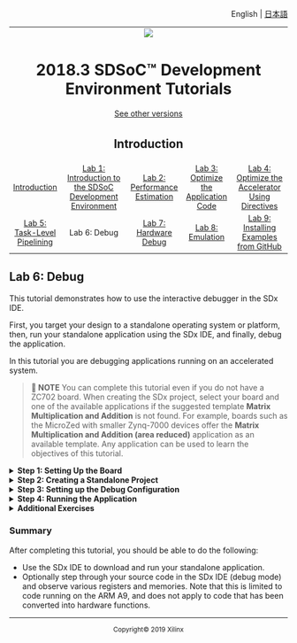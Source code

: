 <p align="right">
<a>English</a> | <a href="/docs-jp/README.md">日本語</a>
</p>

<table style="width:100%">
  <tr>
<td align="center" width="100%" colspan="6"><img src="https://www.xilinx.com/content/dam/xilinx/imgs/press/media-kits/corporate/xilinx-logo.png" width="30%"/><h1>2018.3 SDSoC™ Development Environment Tutorials</h1>
<a href="https://github.com/Xilinx/SDSoC-Tutorials/branches/all">See other versions</a>
</td>
  </tr>
  <tr>
    <td colspan="5" align="center"><h2>Introduction</h2></td>
  <tr>
    <td align="center"><a href="README.md">Introduction</a></td>
    <td align="center"><a href="lab-1-introduction-to-the-sdsoc-development-environment.md">Lab 1: Introduction to the SDSoC Development Environment</a></td>
    <td align="center"><a href="lab-2-performance-estimation.md">Lab 2: Performance Estimation</a></td>
    <td align="center"><a href="lab-3-optimize-the-application-code.md">Lab 3: Optimize the Application Code</a></td>
    <td align="center"><a href="lab-4-optimize-the-accelerator-using-directives.md">Lab 4: Optimize the Accelerator Using Directives</a></td>
  </tr>
  <tr>
    <td align="center"><a href="lab-5-task-level-pipelining.md">Lab 5: Task-Level Pipelining</a></td>
    <td align="center">Lab 6: Debug</td>
    <td align="center"><a href="lab-7-hardware-debug.md">Lab 7: Hardware Debug</a></td>
    <td align="center"><a href="lab-8-emulation.md">Lab 8: Emulation</a></td>
    <td align="center"><a href="lab-9-installing-applications-from-github.md">Lab 9: Installing Examples from GitHub</a></td>
    </tr>
</table>

## Lab 6: Debug  

This tutorial demonstrates how to use the interactive debugger in the SDx IDE.  

First, you target your design to a standalone operating system or platform, then, run your standalone application using the SDx IDE, and finally, debug the application.  

In this tutorial you are debugging applications running on an accelerated system.  

>**:pushpin: NOTE**  You can complete this tutorial even if you do not have a ZC702 board. When creating the SDx project, select your board and one of the available applications if the suggested template **Matrix Multiplication and Addition** is not found. For example, boards such as the MicroZed with smaller Zynq-7000 devices offer the **Matrix Multiplication and Addition (area reduced)** application as an available template. Any application can be used to learn the objectives of this tutorial.  


<details>
<summary><strong>Step 1: Setting Up the Board</strong></summary>

You need a mini USB cable to connect to the UART port on the board, which talks to a serial terminal in the SDx IDE. This link is needed to see output (including informative messages) from the application software. You also need a micro USB cable to connect to the Digilent port on the board to allow downloading the bitstream and binaries. This is connection is needed to program the FPGA when the application is launched on the target board. You will also need an Ethernet cable. The Linux TCF agent needs an Ethernet link for communicating with the target board. Finally, you need to ensure that the jumpers to the side of the SD card slot are set correctly to allow booting from an SD card.  

  1. Connect the mini USB cable to the UART port.  

  2. Ensure that the JTAG mode is set to use the Digilent cable and that the micro USB cable is connected.  

     ![](./images/syl1517376007022.png)    

  3. Set the DIP switch (circled in red above) to SD-boot mode but do not plug in an SD card.  

  4. Power on the board.  

Ensure that you allow Windows to install the `USB-UART` driver and the `Digilent` driver to enable the SDx IDE to communicate with the board.  

>**:information_source: IMPORTANT!** Make sure that the jumper settings on the board correspond to SD-boot or JTAG-boot. Otherwise the board may power up in some other mode such as QSPI boot, and attempt to load something from the QSPI device or other boot device, which is not related to this lab.

</details>

<details>
<summary><strong>Step 2: Creating a Standalone Project</strong></summary>

  Create a new SDx™ project (lab6) for the ZC702 platform and Standalone OS using the design template for Matrix Multiplication and Addition.  

  To create a standalone project in the SDx IDE:  

 1. Launch the SDx IDE.  
 2. Select **File > New > SDx Project**.  
 3. In the Project Type page, Application Project is selected by default. Click **Next**.  
 4. Specify the name of the project (for example, lab6) in the Project name field. Click **Next**.  
 5. From the Platform list, select zc702. Click **Next**.  
 6. From the System Configuration drop-down list, select Standalone. Click **Next**.  
 7. From the list of application templates, select **Matrix Multiplication and Addition** and click **Finish**.  
 8. Click on the tab labeled lab6 to select the SDx Project Settings (if the tab is not visible, double click the project.sdx file in the Project Explorer) and in the HW functions panel, observe that the `mmult` and `madd` functions were marked as hardware functions when the project was created.  
 9. If hardware functions were removed or not marked, you would click on the Add HW Functions icon ![](./images/kye1517376007003.png) to invoke the dialog box to specify hardware functions. Ctrl-click (press the Ctrl key and left click) on the `mmult` and `madd` functions to select them in the Matching Elements list. Click OK and observe that both functions have been added to the Hardware Functions list.  
 10. In the Project Explorer right-click the project and select Build Project from the context menu that appears.  
     SDx builds the project. A dialog box displaying the status of the build process appears.  

</details>

<details>
<summary><strong>Step 3: Setting up the Debug Configuration</strong></summary>

  To set up the debug configuration:  

  1. In the Project Explorer view click on the top level project (`lab6`) in the Debug folder in the lab6 project and in the toolbar click on the Debug icon or use the Debug icon pull-down menu to select **Debug As > Launch on Hardware (SDx Application Debugger)**. Alternatively, right-click the project and select **Debug As > Launch on Hardware (SDx Application Debugger)**.
     The Confirm Perspective Switch dialog box appears.  

   >**:information_source: IMPORTANT!** Ensure that the board is switched on before debugging the project.  

  2. Click Yes to switch to the debug perspective.  
     You are now in the Debug Perspective of the SDx IDE. Note that the debugger resets the system, programs and initializes the device, then breaks at the `main` function. The source code is shown in the center panel, local variables in the top right corner panel and the SDx log at the bottom right panel shows the Debug configuration log.  

  3. Before you start running your application you need to connect a serial terminal to the board so you can see the output from your program. Use the following settings: (Connection Type: Serial, Port: COM<n>, Baud Rate: 115200 baud).  

</details>

<details>
<summary><strong>Step 4: Running the Application</strong></summary>

  Click the Resume icon ![](./images/evl1517376007006.png) to run your application, and observe the output in the terminal window.  

  >**:pushpin: NOTE:**  The source code window shows the `_exit` function, and the terminal tab shows the output from the matrix multiplication application.  

  ![](./images/krz1517374817479.png)  

</details>

<details>
<summary><strong>Additional Exercises</strong></summary>

>**:pushpin: NOTE**  Instructions provided in this section are optional.  

  You can learn how to debug/step through the application and debug a Linux application.    

  <details>
  <summary><strong>Stepping Through the Code</strong></summary>  

  The Debug perspective has many other capabilities that have not been explored in this lab. The most important is the ability to step through the code to debug it.  

  1. Continuing in lab6, right-click debug hierarchy in the Debug view (System Debugger using Debug_lab6.elf), and click Disconnect in the menu.  
  2. Right-click the top-level debug folder again, and click Remove all Terminated in the menu.  
  3. Click on the BUG icon to launch the debugger. Then step through the code using the step-into, step-over, and step-return buttons.  
  4. As you step through the code, examine the values of different variables.  

  </details>

  <details>
  <summary><strong>Debugging Linux Applications</strong></summary>

  To debug a Linux application in the SDSoC environment:  

  1. Create a project, for example lab6_linux, targeted to the Platform ZC702 and the System Configuration Linux. From the list of application templates, select Matrix Multiplication and Addition.  
     For details, see [Creating a New Project](drw1517355484536.md).  

  2. Observe that the functions mmult and madd are marked for hardware implementation in the HW functions table of the SDx Project Settings.  
     For details, see [Marking Functions for Hardware Implementation](mey1517355484594.md).  

  3. Build a project and generate executable, bitstream, and SD card boot image. For the Active build configuration, use Debug.  
     For details, see [Building a Design with Hardware Accelerators](rof1517355816863.md).  

  4. Here we are using the SDSoC environment Terminal view invoked from Window > Show View > Other and selecting Terminal > Terminal. Click the Terminal tab near the bottom of the Debug window and confirm the settings (Connection Type: Serial, Port: COM<n>, Baud Rate: 115200 baud).  
     For the COM port settings to be visible,the board must be powered up:  

      * Power up the board without an SD card plugged in.  
      * Click on the Terminal Settings icon ![](./images/srz1517375659047.png), set the configuration and click **OK**.  
      * The terminal indicates it is connected. Click the red disconnect icon ![](./images/mge1517375659058.png) to disconnect the terminal from the board, and power off the board.  

  5. Copy the contents of the generated `sd_card` directory to an SD card, and plug the SD card into the ZC702 board.  
  6. Ensure that the board is connected to your computer via an Ethernet cable.
     1. Power on the board.
     2. Click on the Terminal tab and click the green connection icon to connect the terminal to the board.
        The Linux boot log is displayed on the terminal.
     3. When you see the terminal prompt, set the IP address by entering `ifconfig eth0 192.168.0.2`. Your computer must be configured so the Ethernet adapter is on the same subnetwork as the ZC702 board.
        1. On a Windows host system, open **Control Panel > Network and Sharing Center**.
        2. Click the **Ethernet** link to open the Ethernet Status dialog box for the Ethernet Adapter.
        3. Click the Properties button.
        4. Select Internet Protocol Version 4 (TCP/IPv4) and click on Properties button.
        5. On the General tab, select Use the Following IP Address and enter `192.168.0.1`. For the Subnet mask, enter 255.255.255.0.
        6. Click OK. Close all the dialog boxes.  

      If your subnetwork already has a device at `192.168.0.1`, you can choose another address, as long as it begins with `192.168.0.x`.  

  7. Back in the SDx environment in the Target Connections panel, expand Linux TCF Agent and right-click on Linux Agent (default), then select Edit.  
  8. In the Target Connection Details dialog set up the IP address and port (1534).  

     ![](./images/rqi1517376007084.png)  

  9. Click OK.  
  10. In the Project Explorer click on the ELF file to select it and click on the Debug icon in the toolbar (or use the Debug icon pull-down menu to select Debug As > Launch on Hardware (SDx Application Debugger)) to go to the Debug perspective, and run or step through your code.  

  >**:pushpin: NOTE**  Your application output displays in the Console view instead of the Terminal view.

</details>
</details>

### Summary

After completing this tutorial, you should be able to do the following:

  * Use the SDx IDE to download and run your standalone application.  
  * Optionally step through your source code in the SDx IDE (debug mode) and observe various registers and memories. Note that this is limited to code running on the ARM A9, and does not apply to code that has been converted into hardware functions.  

<hr/>
<p align="center"><sup>Copyright&copy; 2019 Xilinx</sup></p>
